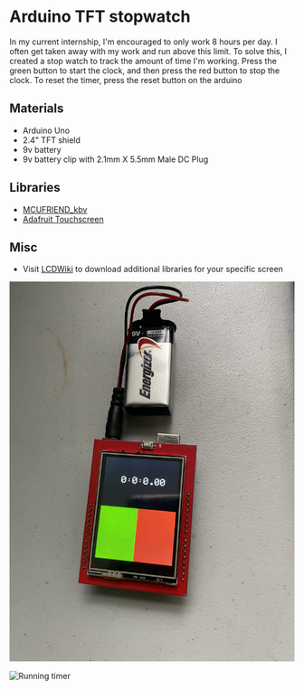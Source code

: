 

# Arduino TFT stopwatch

In my current internship, I'm encouraged to only work 8 hours per day. I often get taken away with my work and run above this limit. To solve this, I created a stop watch to track the amount of time I'm working. Press the green button to start the clock, and then press the red button to stop the clock. To reset the timer, press the reset button on the arduino


## Materials
- Arduino Uno
- 2.4" TFT shield
- 9v battery
- 9v battery clip with 2.1mm X 5.5mm Male DC Plug


## Libraries
- [MCUFRIEND_kbv](https://github.com/prenticedavid/MCUFRIEND_kbv)
- [Adafruit Touchscreen](https://github.com/adafruit/Adafruit_TouchScreen)


## Misc
- Visit [LCDWiki](http://www.lcdwiki.com/Main_Page) to download additional libraries for your specific screen


![Image of screen](start.jpeg?raw=true "Unstarted timer") 

![Running timer](https://github.com/zbeucler2018/Work-Timer/blob/main/running.gif)
